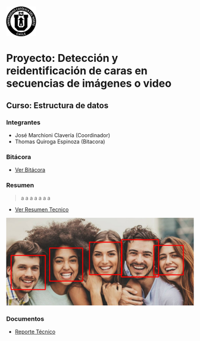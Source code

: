![UCN](docs/Imagenes/60x60-ucn-negro.png)


# Proyecto: Detección y reidentificación de caras en secuencias de imágenes o video
## Curso: Estructura de datos

### Integrantes

* José Marchioni Clavería (Coordinador)
* Thomas Quiroga Espinoza (Bitacora)

### Bitácora

* [Ver Bitácora](docs/BITACORA.md)

### Resumen
>a
>a
>a
>a
>a
>a
>a
* [Ver Resumen Tecnico](docs/RESUMEN.md)

![Resultado Final](/docs/Imagenes/Resultado.png)

### Documentos

* [Reporte Técnico](docs/README.md)
